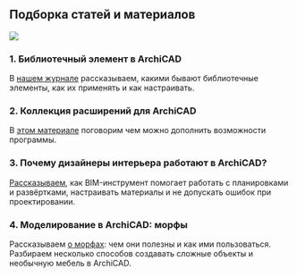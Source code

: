 ## Подборка статей и материалов

![](/img/IAB_22/1693306538_vocabulary-cover.jpg#rounded)

### 1. Библиотечный элемент в ArchiCAD

В [нашем журнале](https://softculture.cc/blog/entries/articles/bibliotechniy-element-v-archicad) рассказываем, какими бывают библиотечные элементы, как их применять и как настраивать.

### 2. Коллекция расширений для ArchiCAD

В [этом материале](https://softculture.cc/blog/entries/articles/kollektsiya-rasshirenij-dlya-archicad) поговорим чем можно дополнить возможности программы.

### 3. Почему дизайнеры интерьера работают в ArchiCAD?

[Рассказываем](https://softculture.cc/blog/entries/articles/pochemu-dizaynery-interyera-rabotayut-v-archicad), как BIM-инструмент помогает работать с планировками и развёртками, настраивать материалы и не допускать ошибок при проектировании.

### 4. Моделирование в ArchiCAD: морфы

Рассказываем [о морфах](https://softculture.cc/blog/entries/articles/archicad-shapes): чем они полезны и как ими пользоваться. Разбираем несколько способов создавать сложные объекты и необычную мебель в ArchiCAD.

